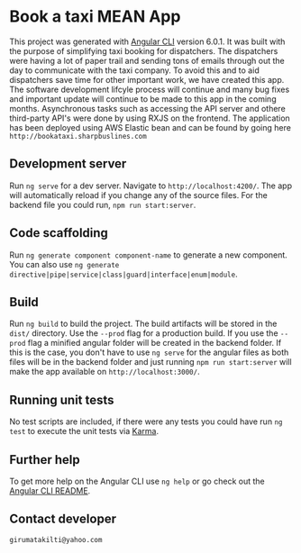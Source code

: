# Book a taxi MEAN App

This project was generated with [Angular CLI](https://github.com/angular/angular-cli) version 6.0.1. It was built with the purpose of simplifying taxi booking for dispatchers. The dispatchers were having a lot of paper trail and sending tons of emails through out the day to communicate with the taxi company. To avoid this and to aid dispatchers save time for other important work, we have created this app. The software development lifcyle process will continue and many bug fixes and important update will continue to be made to this app in the coming months. Asynchronous tasks such as accessing the API server and othere third-party API's were done by using RXJS on the frontend. The application has been deployed using AWS Elastic bean and can be found by going here `http://bookataxi.sharpbuslines.com`

## Development server

Run `ng serve` for a dev server. Navigate to `http://localhost:4200/`. The app will automatically reload if you change any of the source files. For the backend file you could run, `npm run start:server`.

## Code scaffolding

Run `ng generate component component-name` to generate a new component. You can also use `ng generate directive|pipe|service|class|guard|interface|enum|module`.

## Build

Run `ng build` to build the project. The build artifacts will be stored in the `dist/` directory. Use the `--prod` flag for a production build. If you use the `--prod` flag a minified angular folder will be created in the backend folder. If this is the case, you don't have to use `ng serve` for the angular files as both files will be in the backend folder and just running `npm run start:server` will make the app available on `http://localhost:3000/`.

## Running unit tests

No test scripts are included, if there were any tests you could have run `ng test` to execute the unit tests via [Karma](https://karma-runner.github.io).


## Further help

To get more help on the Angular CLI use `ng help` or go check out the [Angular CLI README](https://github.com/angular/angular-cli/blob/master/README.md).

## Contact developer
`girumatakilti@yahoo.com`
